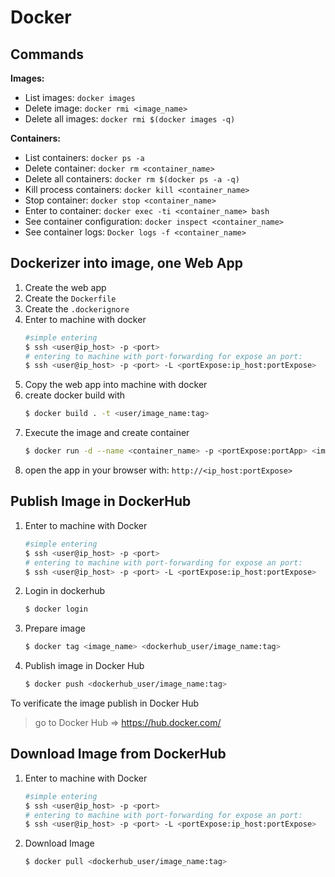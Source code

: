 # Docker

## Commands 

**Images:**
* List images: `docker images`  
* Delete image: `docker rmi <image_name>` 
* Delete all images: `docker rmi $(docker images -q)` 

**Containers:**
* List containers: `docker ps -a`
* Delete container: `docker rm <container_name>` 
* Delete all containers: `docker rm $(docker ps -a -q)`
* Kill process containers: `docker kill <container_name>` 
* Stop container: `docker stop <container_name>`
* Enter to container: `docker exec -ti <container_name> bash` 
* See container configuration: `docker inspect <container_name>`
* See container logs: `Docker logs -f <container_name>` 


## Dockerizer into image, one Web App

1. Create the web app
2. Create the `Dockerfile`
3. Create the `.dockerignore`
4. Enter to machine with docker 
     ```bash
     #simple entering
     $ ssh <user@ip_host> -p <port>
     # entering to machine with port-forwarding for expose an port:
     $ ssh <user@ip_host> -p <port> -L <portExpose:ip_host:portExpose>
     ```
5. Copy the web app into machine with docker
6. create docker build with 
     ```bash 
     $ docker build . -t <user/image_name:tag>
     ```
7. Execute the image and create container
     ```bash 
     $ docker run -d --name <container_name> -p <portExpose:portApp> <image_name>
     ```
8. open the app in your browser with: `http://<ip_host:portExpose>`


## Publish Image in DockerHub

1. Enter to machine with Docker 
     ```bash
     #simple entering
     $ ssh <user@ip_host> -p <port>
     # entering to machine with port-forwarding for expose an port:
     $ ssh <user@ip_host> -p <port> -L <portExpose:ip_host:portExpose>
     ```
2. Login in dockerhub 
     ```bash
     $ docker login
     ```
3. Prepare image 
     ```bash
     $ docker tag <image_name> <dockerhub_user/image_name:tag>
     ```
4. Publish image in Docker Hub
     ```bash
     $ docker push <dockerhub_user/image_name:tag>
     ```
To verificate the image publish in Docker Hub
> go to Docker Hub => https://hub.docker.com/


## Download Image from DockerHub

1. Enter to machine with Docker 
     ```bash
     #simple entering
     $ ssh <user@ip_host> -p <port>
     # entering to machine with port-forwarding for expose an port:
     $ ssh <user@ip_host> -p <port> -L <portExpose:ip_host:portExpose>
2. Download Image
     ```bash
     $ docker pull <dockerhub_user/image_name:tag>
     ```
